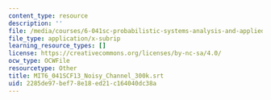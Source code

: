 ```yaml
---
content_type: resource
description: ''
file: /media/courses/6-041sc-probabilistic-systems-analysis-and-applied-probability-fall-2013/2285de97bef78e18ed21c164040dc38a_MIT6_041SCF13_Noisy_Channel_300k.srt
file_type: application/x-subrip
learning_resource_types: []
license: https://creativecommons.org/licenses/by-nc-sa/4.0/
ocw_type: OCWFile
resourcetype: Other
title: MIT6_041SCF13_Noisy_Channel_300k.srt
uid: 2285de97-bef7-8e18-ed21-c164040dc38a
---
```

